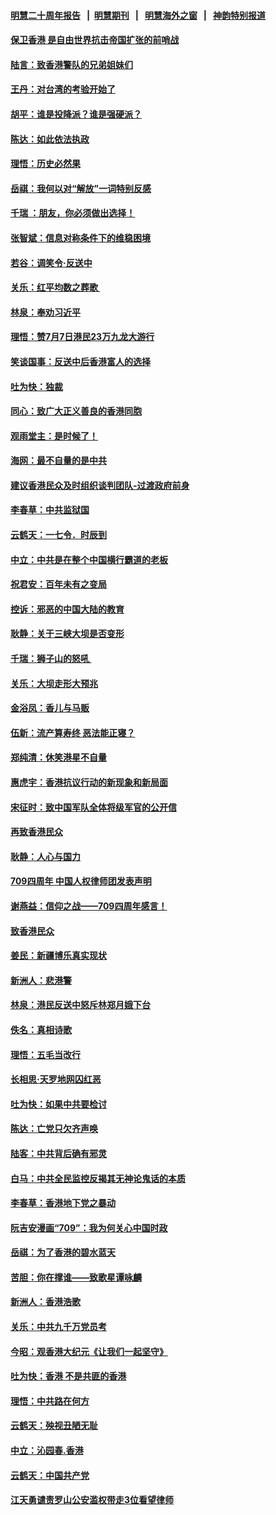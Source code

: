 #### [明慧二十周年报告](https://github.com/gfw-breaker/mh-reports/blob/master/README.md?t=07190335) &nbsp;&nbsp;|&nbsp;&nbsp;[明慧期刊](https://github.com/gfw-breaker/mh-qikan) &nbsp;&nbsp;|&nbsp;&nbsp; [明慧海外之窗](https://github.com/gfw-breaker/mh-news/blob/master/README.md?t=07190335) &nbsp;&nbsp;|&nbsp;&nbsp; [神韵特别报道](https://github.com/gfw-breaker/mh-news/blob/master/shenyun.md?t=07190335) 

#### [保卫香港 是自由世界抗击帝国扩张的前哨战](../pages/nsc993/n11393186.md?t=07190335) 

#### [陆言：致香港警队的兄弟姐妹们](../pages/nsc993/n11392281.md?t=07190335) 

#### [王丹：对台湾的考验开始了](../pages/nsc993/n11391258.md?t=07190335) 

#### [胡平：谁是投降派？谁是强硬派？](../pages/nsc993/n11391224.md?t=07190335) 

#### [陈达：如此依法执政](../pages/nsc993/n11388999.md?t=07190335) 

#### [理悟：历史必然果](../pages/nsc993/n11388741.md?t=07190335) 

#### [岳祺：我何以对“解放”一词特别反感](../pages/nsc993/n11385696.md?t=07190335) 

#### [千瑞 ：朋友，你必须做出选择！](../pages/nsc993/n11384949.md?t=07190335) 

#### [张智斌：信息对称条件下的维稳困境](../pages/nsc993/n11384812.md?t=07190335) 

#### [若谷：调笑令‧反送中](../pages/nsc993/n11383745.md?t=07190335) 

#### [关乐：红平均数之葬歌 ](../pages/nsc993/n11383498.md?t=07190335) 

#### [林泉：奉劝习近平](../pages/nsc993/n11383487.md?t=07190335) 

#### [理悟：赞7月7日港民23万九龙大游行](../pages/nsc993/n11383473.md?t=07190335) 

#### [笑谈国事：反送中后香港富人的选择](../pages/nsc993/n11382020.md?t=07190335) 

#### [吐为快：独裁](../pages/nsc993/n11382755.md?t=07190335) 

#### [同心：致广大正义善良的香港同胞](../pages/nsc993/n11382745.md?t=07190335) 

#### [观雨堂主：是时候了！](../pages/nsc993/n11382737.md?t=07190335) 

#### [海网：最不自量的是中共](../pages/nsc993/n11380440.md?t=07190335) 

#### [建议香港民众及时组织谈判团队-过渡政府前身](../pages/nsc993/n11379909.md?t=07190335) 

#### [李春草：中共监狱国](../pages/nsc993/n11378989.md?t=07190335) 

#### [云鹤天：一七令．时辰到](../pages/nsc993/n11379260.md?t=07190335) 

#### [中立：中共是在整个中国横行霸道的老板](../pages/nsc993/n11378382.md?t=07190335) 

#### [祝君安：百年未有之变局](../pages/nsc993/n11378376.md?t=07190335) 

#### [控诉：邪恶的中国大陆的教育](../pages/nsc993/n11378344.md?t=07190335) 

#### [耿静：关于三峡大坝是否变形](../pages/nsc993/n11375879.md?t=07190335) 

#### [千瑞：狮子山的怒吼 ](../pages/nsc993/n11375644.md?t=07190335) 

#### [关乐：大坝走形大预兆](../pages/nsc993/n11375629.md?t=07190335) 

#### [金浴凤：香儿与马贩](../pages/nsc993/n11375580.md?t=07190335) 

#### [伍新：流产算寿终  恶法能正寝？](../pages/nsc993/n11375581.md?t=07190335) 

#### [郑纯清：休笑港星不自量](../pages/nsc993/n11375555.md?t=07190335) 

#### [惠虎宇：香港抗议行动的新现象和新局面](../pages/nsc993/n11375501.md?t=07190335) 

#### [宋征时：致中国军队全体将级军官的公开信](../pages/nsc993/n11373354.md?t=07190335) 

#### [再致香港民众](../pages/nsc993/n11373870.md?t=07190335) 

#### [耿静：人心与国力](../pages/nsc993/n11373759.md?t=07190335) 

#### [709四周年 中国人权律师团发表声明](../pages/nsc993/n11373565.md?t=07190335) 

#### [谢燕益：信仰之战——709四周年感言！](../pages/nsc993/n11373388.md?t=07190335) 

#### [致香港民众](../pages/nsc993/n11373286.md?t=07190335) 

#### [姜民：新疆博乐真实现状](../pages/nsc993/n11371223.md?t=07190335) 

#### [新洲人：悲港警](../pages/nsc993/n11371174.md?t=07190335) 

#### [林泉：港民反送中怒斥林郑月娥下台](../pages/nsc993/n11370676.md?t=07190335) 

#### [佚名：真相诗歌](../pages/nsc993/n11370666.md?t=07190335) 

#### [理悟：五毛当改行](../pages/nsc993/n11369314.md?t=07190335) 

#### [长相思‧天罗地网囚红恶](../pages/nsc993/n11368444.md?t=07190335) 

#### [吐为快：如果中共要检讨](../pages/nsc993/n11368441.md?t=07190335) 

#### [陈达：亡党只欠齐声唤](../pages/nsc993/n11367838.md?t=07190335) 

#### [陆客：中共背后确有邪灵](../pages/nsc993/n11365263.md?t=07190335) 

#### [白马：中共全民监控反揭其无神论鬼话的本质](../pages/nsc993/n11365236.md?t=07190335) 

#### [李春草：香港地下党之暴动](../pages/nsc993/n11365210.md?t=07190335) 

#### [阮吉安漫画“709”：我为何关心中国时政](../pages/nsc993/n11362127.md?t=07190335) 

#### [岳祺：为了香港的碧水蓝天](../pages/nsc993/n11362627.md?t=07190335) 

#### [苦胆：你在撑谁——致歌星谭咏麟](../pages/nsc993/n11361348.md?t=07190335) 

#### [新洲人：香港浩歌](../pages/nsc993/n11361334.md?t=07190335) 

#### [关乐：中共九千万党员考](../pages/nsc993/n11361304.md?t=07190335) 

#### [今昭：观香港大纪元《让我们一起坚守》](../pages/nsc993/n11361244.md?t=07190335) 

#### [吐为快：香港  不是共匪的香港](../pages/nsc993/n11360918.md?t=07190335) 

#### [理悟：中共路在何方](../pages/nsc993/n11360509.md?t=07190335) 

#### [云鹤天：殃视丑陋无耻](../pages/nsc993/n11358872.md?t=07190335) 

#### [中立：沁园春.香港](../pages/nsc993/n11358843.md?t=07190335) 

#### [云鹤天：中国共产党](../pages/nsc993/n11356465.md?t=07190335) 

#### [江天勇谴责罗山公安滥权带走3位看望律师](../pages/nsc993/n11356042.md?t=07190335) 

